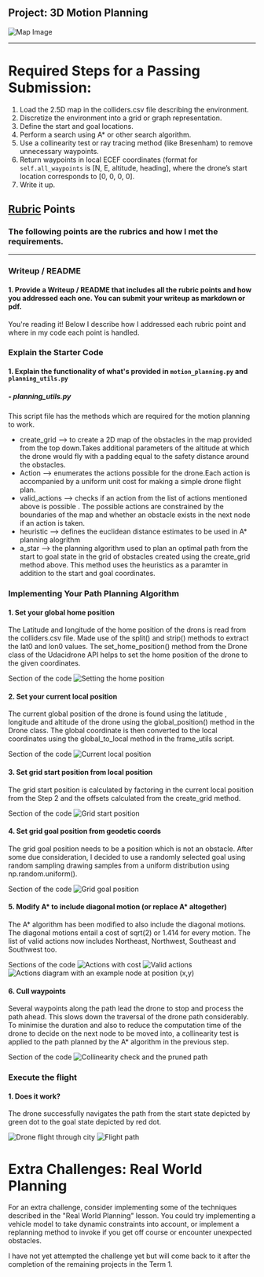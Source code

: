## Project: 3D Motion Planning
![Map Image](./misc/mymap.png)

---


# Required Steps for a Passing Submission:
1. Load the 2.5D map in the colliders.csv file describing the environment.
2. Discretize the environment into a grid or graph representation.
3. Define the start and goal locations.
4. Perform a search using A* or other search algorithm.
5. Use a collinearity test or ray tracing method (like Bresenham) to remove unnecessary waypoints.
6. Return waypoints in local ECEF coordinates (format for `self.all_waypoints` is [N, E, altitude, heading], where the drone’s start location corresponds to [0, 0, 0, 0].
7. Write it up.

## [Rubric](https://review.udacity.com/#!/rubrics/1534/view) Points
### The following points are the rubrics and how I met the requirements. 

---
### Writeup / README

#### 1. Provide a Writeup / README that includes all the rubric points and how you addressed each one.  You can submit your writeup as markdown or pdf.  

You're reading it! Below I describe how I addressed each rubric point and where in my code each point is handled.

### Explain the Starter Code

#### 1. Explain the functionality of what's provided in `motion_planning.py` and `planning_utils.py`
##### - planning_utils.py
This script file has the methods which are required for the motion planning to work.
- create_grid --> to create a 2D map of the obstacles in the map provided from the top down.Takes additional parameters of the altitude at which the drone would fly with a padding equal to the safety distance around the obstacles.
- Action --> enumerates the actions possible for the drone.Each action is accompanied by a uniform unit cost for making a simple drone flight plan. 
- valid_actions --> checks if an action from the list of actions mentioned above is possible . The possible actions are constrained by the boundaries of the map and whether an obstacle exists in the next node if an action is taken.
- heuristic --> defines the euclidean distance estimates to be used in A* planning alogrithm
- a_star --> the planning algorithm used to plan an optimal path from the start to goal state in the grid of obstacles created using the create_grid method above. This method uses the heuristics as a paramter in addition to the start and goal coordinates.

### Implementing Your Path Planning Algorithm

#### 1. Set your global home position
The Latitude and longitude of the home position of the drons is read from the colliders.csv file. Made use of the split() and strip() methods to extract the lat0 and lon0 values. The set_home_position() method from the Drone class of the Udacidrone API helps to set the home position of the drone to the given coordinates.


Section of the code
![Setting the home position](./misc/home_position.png)

#### 2. Set your current local position
The current global position of the drone is found using the latitude , longitude and altitude of the drone using the global_position()
 method in the Drone class. The global coordinate is then converted to the local coordinates using the global_to_local method in the frame_utils script.

Section of the code
![Current local position](./misc/local_position.png)

#### 3. Set grid start position from local position
The grid start position is calculated by factoring in the current local position from the Step 2 and the offsets calculated from the create_grid method.

Section of the code
![Grid start position](./misc/grid_start.png)

#### 4. Set grid goal position from geodetic coords
The grid goal position needs to be a position which is not an obstacle. After some due consideration, I decided to use a randomly selected goal using random sampling drawing samples from a uniform distribution using np.random.uniform().

Section of the code
![Grid goal position](./misc/grid_goal.png)

#### 5. Modify A* to include diagonal motion (or replace A* altogether)
The A* algorithm has been modified to also include the diagonal motions. The diagonal motions entail a cost of sqrt(2) or 1.414 for every motion. The list of valid actions now includes Northeast, Northwest, Southeast and Southwest too. 

Sections of the code
![Actions with cost](./misc/actions_cost.png)
![Valid actions](./misc/valid_actions.png)
![Actions diagram with an example node at position (x,y)](./misc/diagram_actions.png)

#### 6. Cull waypoints 
Several waypoints along the path lead the drone to stop and process the path ahead. This slows down the traversal of the drone path considerably. To minimise the duration and also to reduce the computation time of the drone to decide on the next node to be moved into, a collinearity test is applied to the path planned by the A* algorithm in the previous step. 

Section of the code
![Collinearity check and the pruned path](./misc/collinearity_check.png)


### Execute the flight
#### 1. Does it work?
The drone successfully navigates the path from the start state depicted by green dot to the goal state depicted by red dot.

![Drone flight through city](./misc/drone_flight.png)
![Flight path](./misc/flight_path.png)


  
# Extra Challenges: Real World Planning

For an extra challenge, consider implementing some of the techniques described in the "Real World Planning" lesson. You could try implementing a vehicle model to take dynamic constraints into account, or implement a replanning method to invoke if you get off course or encounter unexpected obstacles.

I have not yet attempted the challenge yet but will come back to it after the completion of the remaining projects in the Term 1.


